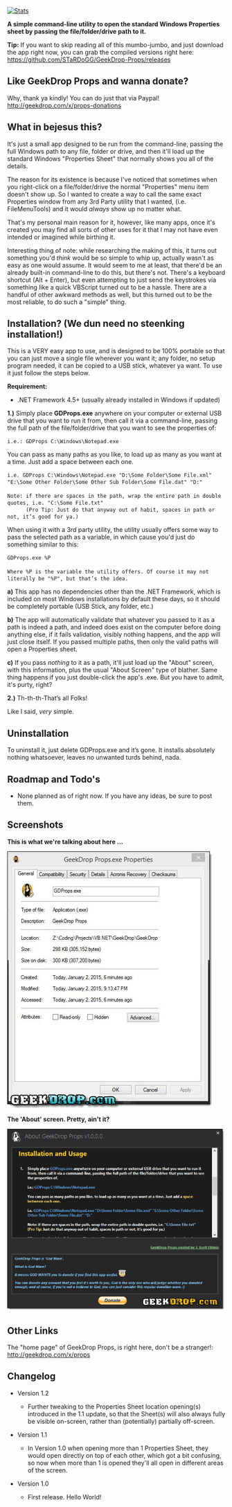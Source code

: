 [![Stats](https://github-readme-stats.vercel.app/api/pin/?username=STaRDoGG&repo=GeekDrop-Props&show_icons=true&theme=nord)](https://github.com/STaRDoGG/GeekDrop-Props)

**A simple command-line utility to open the standard Windows Properties sheet by passing the file/folder/drive path to it.**


**Tip:** If you want to skip reading all of this mumbo-jumbo, and just download the app right now, you can grab the compiled versions right here: https://github.com/STaRDoGG/GeekDrop-Props/releases




## Like GeekDrop Props and wanna donate? ##

Why, thank ya kindly! You can do just that via Paypal! http://geekdrop.com/x/props-donations




## What in bejesus this? ##

It's just a small app designed to be run from the command-line, passing the full Windows path to any file, folder or drive, and then it'll load up the standard Windows "Properties Sheet" that normally shows you all of the details.

The reason for its existence is because I've noticed that sometimes when you right-click on a file/folder/drive the normal "Properties" menu item doesn't show up. So I wanted to create a way to call the same exact Properties window from any 3rd Party utility that I wanted, (i.e. FileMenuTools) and it would *always* show up no matter what.

That's my personal main reason for it, however, like many apps, once it's created you may find all sorts of other uses for it that I may not have even intended or imagined while birthing it.

Interesting thing of note: while researching the making of this, it turns out something you'd *think* would be so simple to whip up, actually wasn't as easy as one would assume. It would seem to me at least, that there'd be an already built-in command-line to do this, but there's not. There's a keyboard shortcut (Alt + Enter), but even attempting to just send the keystrokes via something like a quick VBScript turned out to be a hassle. There are a handful of other awkward methods as well, but this turned out to be the most reliable, to do such a "simple" thing.




## Installation? (We dun need no steenking installation!) ##

This is a VERY easy app to use, and is designed to be 100% portable so that you can just move a single file wherever you want it; any folder, no setup program needed, it can be copied to a USB stick, whatever ya want. To use it just follow the steps below.


**Requirement:**
* .NET Framework 4.5+ (usually already installed in Windows if updated)


**1.)** Simply place **GDProps.exe** anywhere on your computer or external USB drive that you want to run it from, then call it via a command-line, passing the full path of the file/folder/drive that you want to see the properties of:

    i.e.: GDProps C:\Windows\Notepad.exe


You can pass as many paths as you like, to load up as many as you want at a time. Just add a space between each one.


    i.e. GDProps C:\Windows\Notepad.exe "D:\Some Folder\Some File.xml" "E:\Some Other Folder\Some Other Sub Folder\Some File.dat" "D:"

    Note: if there are spaces in the path, wrap the entire path in double quotes, i.e. "C:\Some File.txt"
          (Pro Tip: Just do that anyway out of habit, spaces in path or not, it’s good for ya.)


When using it with a 3rd party utility, the utility usually offers some way to pass the selected path as a variable, in which cause you'd just do something similar to this:


    GDProps.exe %P

    Where %P is the variable the utility offers. Of course it may not literally be "%P", but that’s the idea.



  **a)** This app has no dependencies other than the .NET Framework, which is included on most Windows installations by default these days, so it should be completely portable (USB Stick, any folder, etc.)

  **b)** The app will automatically validate that whatever you passed to it as a path is indeed a path, and indeed does exist on the computer before doing anything else, if it fails validation, visibly nothing happens, and the app will just close itself. If you passed multiple paths, then only the valid paths will open a Properties sheet.

  **c)** If you pass *nothing* to it as a path, it'll just load up the "About" screen, with this information, plus the usual "About Screen" type of blather. Same thing happens if you just double-click the app's .exe. But you have to admit, it's purty, right?


**2.)** Th-th-th-That’s all Folks!

Like I said, *very* simple.




## Uninstallation ##

To uninstall it, just delete GDProps.exe and it’s gone. It installs absolutely nothing whatsoever, leaves no unwanted turds behind, nada.




## Roadmap and Todo's ##

* None planned as of right now. If you have any ideas, be sure to post them.




## Screenshots ##


**This is what we're talking about here ...**

![This is what we're talking about here ...](https://github.com/STaRDoGG/GeekDrop-Props/blob/master/GeekDrop%20Props/Images/Screenshots/GeekDrop-Props-Screenshot1.jpg)



**The 'About' screen. Pretty, ain't it?**

![The 'About' screen. Pretty, ain't it?](https://github.com/STaRDoGG/GeekDrop-Props/blob/master/GeekDrop%20Props/Images/Screenshots/GeekDrop-Props-Screenshot2.png)




## Other Links ##

The "home page" of GeekDrop Props, is right here, don't be a stranger!: http://geekdrop.com/x/props




## Changelog ##

* Version 1.2
	* Further tweaking to the Properties Sheet location opening(s) introduced in the 1.1 update, so that the Sheet(s) will also always fully be visible on-screen, rather than (potentially) partially off-screen.

* Version 1.1
	* In Version 1.0 when opening more than 1 Properties Sheet, they would open directly on top of each other, which got a bit confusing, so now when more than 1 is opened they'll all open in different areas of the screen.

* Version 1.0
	* First release. Hello World!
